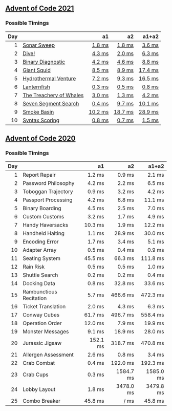 ## [Advent of Code 2021](https://adventofcode.com/2021/)

### Possible Timings
| Day | | a1 | a2 | a1+a2 |
| ---: | :--- | ---: | ---: | ---: |
| 1 | [Sonar Sweep](https://adventofcode.com/2021/day/1) | [1.8 ms](y2021/kotlin/Day01.kt#L8) | [1.8 ms](y2021/kotlin/Day01.kt#L19) | [3.6 ms](y2021/kotlin/Day01.kt) |
| 2 | [Dive!](https://adventofcode.com/2021/day/2) | [4.3 ms](y2021/kotlin/Day02.kt#L8) | [2.0 ms](y2021/kotlin/Day02.kt#L26) | [6.3 ms](y2021/kotlin/Day02.kt) |
| 3 | [Binary Diagnostic](https://adventofcode.com/2021/day/3) | [4.2 ms](y2021/kotlin/Day03.kt#L9) | [4.6 ms](y2021/kotlin/Day03.kt#L29) | [8.8 ms](y2021/kotlin/Day03.kt) |
| 4 | [Giant Squid](https://adventofcode.com/2021/day/4) | [8.5 ms](y2021/kotlin/Day04.kt#L91) | [8.9 ms](y2021/kotlin/Day04.kt#L107) | [17.4 ms](y2021/kotlin/Day04.kt) |
| 5 | [Hydrothermal Venture](https://adventofcode.com/2021/day/5) | [7.2 ms](y2021/kotlin/Day05.kt#L48) | [9.3 ms](y2021/kotlin/Day05.kt#L50) | [16.5 ms](y2021/kotlin/Day05.kt) |
| 6 | [Lanternfish](https://adventofcode.com/2021/day/6) | [0.3 ms](y2021/kotlin/Day06.kt#L8) | [0.5 ms](y2021/kotlin/Day06.kt#L27) | [0.8 ms](y2021/kotlin/Day06.kt) |
| 7 | [The Treachery of Whales](https://adventofcode.com/2021/day/7) | [3.0 ms](y2021/kotlin/Day07.kt#L9) | [1.3 ms](y2021/kotlin/Day07.kt#L47) | [4.2 ms](y2021/kotlin/Day07.kt) |
| 8 | [Seven Segment Search](https://adventofcode.com/2021/day/8) | [0.4 ms](y2021/kotlin/Day08.kt#L9) | [9.7 ms](y2021/kotlin/Day08.kt#L23) | [10.1 ms](y2021/kotlin/Day08.kt) |
| 9 | [Smoke Basin](https://adventofcode.com/2021/day/9) | [10.2 ms](y2021/kotlin/Day09.kt#L10) | [18.7 ms](y2021/kotlin/Day09.kt#L31) | [28.9 ms](y2021/kotlin/Day09.kt) |
| 10 | [Syntax Scoring](https://adventofcode.com/2021/day/10) | [0.8 ms](y2021/kotlin/Day10.kt#L8) | [0.7 ms](y2021/kotlin/Day10.kt#L47) | [1.5 ms](y2021/kotlin/Day10.kt) |

## [Advent of Code 2020](https://adventofcode.com/2020/)

### Possible Timings
| Day | | a1 | a2 | a1+a2 |
| ---: | :--- | ---: | ---: | ---: |
| 1 | Report Repair | 1.2 ms | 0.9 ms | 2.1 ms |
| 2 | Password Philosophy | 4.2 ms | 2.2 ms | 6.5 ms |
| 3 | Toboggan Trajectory | 0.9 ms | 3.2 ms | 4.2 ms |
| 4 | Passport Processing | 4.2 ms | 6.8 ms | 11.1 ms |
| 5 | Binary Boarding | 4.5 ms | 2.5 ms | 7.0 ms |
| 6 | Custom Customs | 3.2 ms | 1.7 ms | 4.9 ms |
| 7 | Handy Haversacks | 10.3 ms | 1.9 ms | 12.2 ms |
| 8 | Handheld Halting | 1.1 ms | 28.9 ms | 30.0 ms |
| 9 | Encoding Error | 1.7 ms | 3.4 ms | 5.1 ms |
| 10 | Adapter Array | 0.5 ms | 0.4 ms | 0.9 ms |
| 11 | Seating System | 45.5 ms | 66.3 ms | 111.8 ms |
| 12 | Rain Risk | 0.5 ms | 0.5 ms | 1.0 ms |
| 13 | Shuttle Search | 0.2 ms | 0.2 ms | 0.4 ms |
| 14 | Docking Data | 0.8 ms | 32.8 ms | 33.6 ms |
| 15 | Rambunctious Recitation | 5.7 ms | 466.6 ms | 472.3 ms |
| 16 | Ticket Translation | 2.0 ms | 4.3 ms | 6.3 ms |
| 17 | Conway Cubes | 61.7 ms | 496.7 ms | 558.4 ms |
| 18 | Operation Order | 12.0 ms | 7.9 ms | 19.9 ms |
| 19 | Monster Messages | 9.1 ms | 18.9 ms | 28.0 ms |
| 20 | Jurassic Jigsaw | 152.1 ms | 318.7 ms | 470.8 ms |
| 21 | Allergen Assessment | 2.6 ms | 0.8 ms | 3.4 ms |
| 22 | Crab Combat | 0.4 ms | 192.0 ms | 192.3 ms |
| 23 | Crab Cups | 0.3 ms | 1584.7 ms | 1585.0 ms |
| 24 | Lobby Layout | 1.8 ms | 3478.0 ms | 3479.8 ms |
| 25 | Combo Breaker | 45.8 ms | / ms | 45.8 ms |
